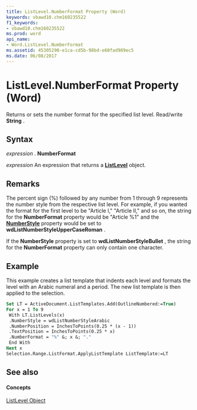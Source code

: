 ```yaml
---
title: ListLevel.NumberFormat Property (Word)
keywords: vbawd10.chm160235522
f1_keywords:
- vbawd10.chm160235522
ms.prod: word
api_name:
- Word.ListLevel.NumberFormat
ms.assetid: 45305290-e1ca-cd5b-98bd-e60fad989ec5
ms.date: 06/08/2017
---
```



# ListLevel.NumberFormat Property (Word)

Returns or sets the number format for the specified list level. Read/write **String** .


## Syntax

 _expression_ . **NumberFormat**

 _expression_ An expression that returns a **[ListLevel](listlevel-object-word.md)** object.


## Remarks

The percent sign (%) followed by any number from 1 through 9 represents the number style from the respective list level. For example, if you wanted the format for the first level to be "Article I," "Article II," and so on, the string for the **NumberFormat** property would be "Article %1" and the **[NumberStyle](listlevel-numberstyle-property-word.md)** property would be set to **wdListNumberStyleUpperCaseRoman** .

If the **NumberStyle** property is set to **wdListNumberStyleBullet** , the string for the **NumberFormat** property can only contain one character.


## Example

This example creates a list template that indents each level and formats the level with an Arabic numeral and a period. The new list template is then applied to the selection.


```vb
Set LT = ActiveDocument.ListTemplates.Add(OutlineNumbered:=True) 
For x = 1 To 9 
 With LT.ListLevels(x) 
 .NumberStyle = wdListNumberStyleArabic 
 .NumberPosition = InchesToPoints(0.25 * (x - 1)) 
 .TextPosition = InchesToPoints(0.25 * x) 
 .NumberFormat = "%" &; x &; "." 
 End With 
Next x 
Selection.Range.ListFormat.ApplyListTemplate ListTemplate:=LT
```


## See also


#### Concepts


[ListLevel Object](listlevel-object-word.md)

